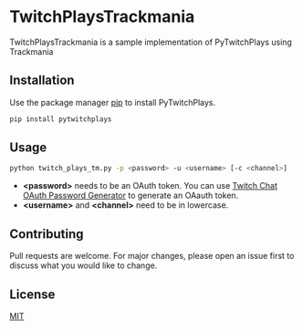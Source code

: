 # TwitchPlaysTrackmania

TwitchPlaysTrackmania is a sample implementation of PyTwitchPlays using Trackmania

## Installation

Use the package manager [pip](https://pip.pypa.io/en/stable/) to install PyTwitchPlays.

```bash
pip install pytwitchplays
```

## Usage

```bash
python twitch_plays_tm.py -p <password> -u <username> [-c <channel>]
```

* **\<password>** needs to be an OAuth token. You can use [Twitch Chat OAuth Password Generator](https://twitchapps.com/tmi) to generate an OAauth token.
* **\<username>** and **\<channel>** need to be in lowercase.

## Contributing

Pull requests are welcome. For major changes, please open an issue first to discuss what you would like to change.

## License

[MIT](https://choosealicense.com/licenses/mit/)
